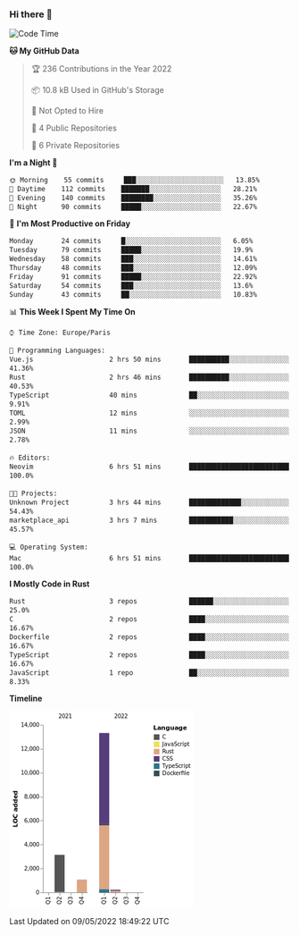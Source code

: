 ### Hi there 👋

<!--START_SECTION:waka-->
![Code Time](http://img.shields.io/badge/Code%20Time-0-blue)

**🐱 My GitHub Data** 

> 🏆 236 Contributions in the Year 2022
 > 
> 📦 10.8 kB Used in GitHub's Storage 
 > 
> 🚫 Not Opted to Hire
 > 
> 📜 4 Public Repositories 
 > 
> 🔑 6 Private Repositories  
 > 
**I'm a Night 🦉** 

```text
🌞 Morning    55 commits     ███░░░░░░░░░░░░░░░░░░░░░░   13.85% 
🌆 Daytime    112 commits    ███████░░░░░░░░░░░░░░░░░░   28.21% 
🌃 Evening    140 commits    ████████░░░░░░░░░░░░░░░░░   35.26% 
🌙 Night      90 commits     █████░░░░░░░░░░░░░░░░░░░░   22.67%

```
📅 **I'm Most Productive on Friday** 

```text
Monday       24 commits     █░░░░░░░░░░░░░░░░░░░░░░░░   6.05% 
Tuesday      79 commits     █████░░░░░░░░░░░░░░░░░░░░   19.9% 
Wednesday    58 commits     ███░░░░░░░░░░░░░░░░░░░░░░   14.61% 
Thursday     48 commits     ███░░░░░░░░░░░░░░░░░░░░░░   12.09% 
Friday       91 commits     █████░░░░░░░░░░░░░░░░░░░░   22.92% 
Saturday     54 commits     ███░░░░░░░░░░░░░░░░░░░░░░   13.6% 
Sunday       43 commits     ██░░░░░░░░░░░░░░░░░░░░░░░   10.83%

```


📊 **This Week I Spent My Time On** 

```text
⌚︎ Time Zone: Europe/Paris

💬 Programming Languages: 
Vue.js                   2 hrs 50 mins       ██████████░░░░░░░░░░░░░░░   41.36% 
Rust                     2 hrs 46 mins       ██████████░░░░░░░░░░░░░░░   40.53% 
TypeScript               40 mins             ██░░░░░░░░░░░░░░░░░░░░░░░   9.91% 
TOML                     12 mins             ░░░░░░░░░░░░░░░░░░░░░░░░░   2.99% 
JSON                     11 mins             ░░░░░░░░░░░░░░░░░░░░░░░░░   2.78%

🔥 Editors: 
Neovim                   6 hrs 51 mins       █████████████████████████   100.0%

🐱‍💻 Projects: 
Unknown Project          3 hrs 44 mins       █████████████░░░░░░░░░░░░   54.43% 
marketplace_api          3 hrs 7 mins        ███████████░░░░░░░░░░░░░░   45.57%

💻 Operating System: 
Mac                      6 hrs 51 mins       █████████████████████████   100.0%

```

**I Mostly Code in Rust** 

```text
Rust                     3 repos             ██████░░░░░░░░░░░░░░░░░░░   25.0% 
C                        2 repos             ████░░░░░░░░░░░░░░░░░░░░░   16.67% 
Dockerfile               2 repos             ████░░░░░░░░░░░░░░░░░░░░░   16.67% 
TypeScript               2 repos             ████░░░░░░░░░░░░░░░░░░░░░   16.67% 
JavaScript               1 repo              ██░░░░░░░░░░░░░░░░░░░░░░░   8.33%

```


**Timeline**

![Chart not found](https://raw.githubusercontent.com/nu-wa/nu-wa/main/charts/bar_graph.png) 


 Last Updated on 09/05/2022 18:49:22 UTC
<!--END_SECTION:waka-->

<!--
**nu-wa/nu-wa** is a ✨ _special_ ✨ repository because its `README.md` (this file) appears on your GitHub profile.

Here are some ideas to get you started:

- 🔭 I’m currently working on ...
- 🌱 I’m currently learning ...
- 👯 I’m looking to collaborate on ...
- 🤔 I’m looking for help with ...
- 💬 Ask me about ...
- 📫 How to reach me: ...
- 😄 Pronouns: ...
- ⚡ Fun fact: ...
-->
